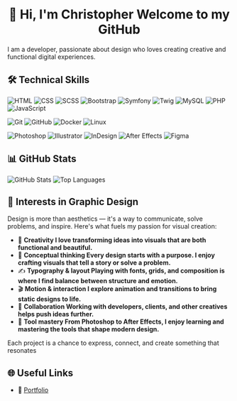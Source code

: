 <h1 align="center">👋 Hi, I'm Christopher Welcome to my GitHub </h1>

I am a developer, passionate about design who loves creating creative and functional digital experiences.

## 🛠️ Technical Skills

![HTML](https://img.shields.io/badge/HTML5-E34F26?logo=html5&logoColor=white&style=flat-square)
![CSS](https://img.shields.io/badge/CSS3-1572B6?logo=css3&logoColor=white&style=flat-square)
![SCSS](https://img.shields.io/badge/SCSS-CD6799?logo=sass&logoColor=white&style=flat-square)
![Bootstrap](https://img.shields.io/badge/Bootstrap-7952B3?logo=bootstrap&logoColor=white&style=flat-square)
![Symfony](https://img.shields.io/badge/Symfony-000000?logo=symfony&logoColor=white&style=flat-square)
![Twig](https://img.shields.io/badge/Twig-0C7C3F?logo=twig&logoColor=white&style=flat-square)
![MySQL](https://img.shields.io/badge/MySQL-4479A1?logo=mysql&logoColor=white&style=flat-square)
![PHP](https://img.shields.io/badge/PHP-777BB4?logo=php&logoColor=white&style=flat-square)
![JavaScript](https://img.shields.io/badge/JavaScript-F7DF1E?logo=javascript&logoColor=black&style=flat-square)

![Git](https://img.shields.io/badge/Git-F05032?logo=git&logoColor=white&style=flat-square)
![GitHub](https://img.shields.io/badge/GitHub-181717?logo=github&logoColor=white&style=flat-square)
![Docker](https://img.shields.io/badge/Docker-2496ED?logo=docker&logoColor=white&style=flat-square)
![Linux](https://img.shields.io/badge/Linux-FCC624?logo=linux&logoColor=black&style=flat-square)

![Photoshop](https://img.shields.io/badge/Photoshop-31A8FF?logo=adobe-photoshop&logoColor=white&style=flat-square)
![Illustrator](https://img.shields.io/badge/Illustrator-FF9A00?logo=adobe-illustrator&logoColor=white&style=flat-square)
![InDesign](https://img.shields.io/badge/InDesign-FF3366?logo=adobe-indesign&logoColor=white&style=flat-square)
![After Effects](https://img.shields.io/badge/After%20Effects-9999FF?logo=adobe-after-effects&logoColor=white&style=flat-square)
![Figma](https://img.shields.io/badge/Figma-F24E1E?logo=figma&logoColor=white&style=flat-square)


## 📊 GitHub Stats

<img src="https://github-readme-stats.vercel.app/api?username=Christopher0787&show_icons=true&theme=radical" alt="GitHub Stats"/> <img src="https://github-readme-stats.vercel.app/api/top-langs/?username=Christopher0787&layout=compact&theme=radical" alt="Top Languages"/>

## 🎯 Interests in Graphic Design

Design is more than aesthetics — it's a way to communicate, solve problems, and inspire. Here's what fuels my passion for visual creation:

- 🎨 **Creativity I love transforming ideas into visuals that are both functional and beautiful.**
- 🧠 **Conceptual thinking Every design starts with a purpose. I enjoy crafting visuals that tell a story or solve a problem.** 
- ✍️ **Typography & layout Playing with fonts, grids, and composition is where I find balance between structure and emotion.**
- 🎬 **Motion & interaction I explore animation and transitions to bring static designs to life.**
- 🤝 **Collaboration Working with developers, clients, and other creatives helps push ideas further.**  
- 🧰 **Tool mastery From Photoshop to After Effects, I enjoy learning and mastering the tools that shape modern design.**

Each project is a chance to express, connect, and create something that resonates

## 🌐 Useful Links

- 🔗 [Portfolio](https://tonsiteperso.com)















